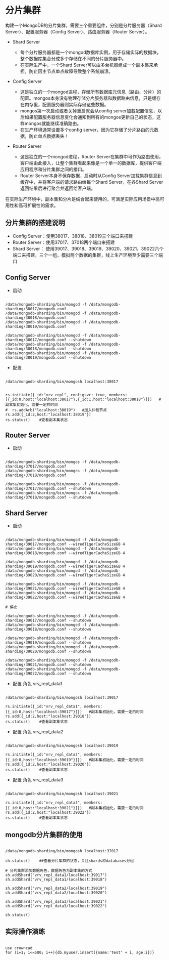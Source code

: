 # 分片集群

构建一个MongoDB的分片集群，需要三个重要组件，分别是分片服务器（Shard Server）、配置服务器（Config Server）、路由服务器（Router
Server）。

* Shard Server
    - 每个分片服务器都是一个mongod数据库实例，用于存储实际的数据块，整个数据库集合分成多个存储在不同的分片服务器中。
    - 在实际生产中，一个Shard Server可以由多台机器组成一个副本集来承担，防止因主节点单点故障导致整个系统崩溃。

* Config Server
    - 这是独立的一个mongod进程，存储所有数据库元信息（路由、分片）的配置。mongos本身没有物理存储分片服务器和数据路由信息，只是缓存在内存里，配置服务器则实际存储这些数据。
    - mongos第一次启动或者关掉重启就会从config server加载配置信息，以后如果配置服务器信息变化会通知到所有的mongos更新自己的状态，这样mongos就能继续准确路由。
    - 在生产环境通常设置多个config server，因为它存储了分片路由的元数据，防止单点数据丢失！

* Router Server
    - 这是独立的一个mongod进程，Router Server在集群中可作为路由使用，客户端由此接入，让整个集群看起来像是一个单一的数据库，提供客户端应用程序和分片集群之间的接口。
    - Router Server本身不保存数据，启动时从Config Server加载集群信息到缓存中，并将客户端的请求路由给每个Shard
      Server，在各Shard Server返回结果后进行聚合并返回给客户端。

在实际生产环境中，副本集和分片是结合起来使用的，可满足实际应用场景中高可用性和高可扩展性的需求。

## 分片集群的搭建说明

* Config Server：使用38017、38018、38019三个端口来搭建
* Router Server：使用37017、37018两个端口来搭建
* Shard Server： 使用39017、39018、39019、39020、39021、39022六个端口来搭建，三个一组，模拟两个数据的集群，线上生产环境至少需要三个端口

## Config Server

* 启动

```shell

/data/mongodb-sharding/bin/mongod -f /data/mongodb-sharding/38017/mongodb.conf
/data/mongodb-sharding/bin/mongod -f /data/mongodb-sharding/38018/mongodb.conf
/data/mongodb-sharding/bin/mongod -f /data/mongodb-sharding/38019/mongodb.conf

/data/mongodb-sharding/bin/mongod -f /data/mongodb-sharding/38017/mongodb.conf --shutdown
/data/mongodb-sharding/bin/mongod -f /data/mongodb-sharding/38018/mongodb.conf --shutdown
/data/mongodb-sharding/bin/mongod -f /data/mongodb-sharding/38019/mongodb.conf --shutdown
```

* 配置

```shell

/data/mongodb-sharding/bin/mongosh localhost:38017


rs.initiate({_id:"vrv_repl", configsvr: true, members:[{_id:0,host:"localhost:38017"},{_id:1,host:"localhost:38018"}]})   #副本集初始化，需要一定的时间
#  rs.addArb("localhost:38019")   #加入仲裁节点
rs.add({_id:2,host:"localhost:38019"})  
rs.status()    #查看副本集状态

```

## Router Server

* 启动

```shell

/data/mongodb-sharding/bin/mongos -f /data/mongodb-sharding/37017/mongodb.conf
/data/mongodb-sharding/bin/mongos -f /data/mongodb-sharding/37018/mongodb.conf

/data/mongodb-sharding/bin/mongos -f /data/mongodb-sharding/37017/mongodb.conf --shutdown
/data/mongodb-sharding/bin/mongos -f /data/mongodb-sharding/37018/mongodb.conf --shutdown

```

## Shard Server

* 启动

```shell

/data/mongodb-sharding/bin/mongod -f /data/mongodb-sharding/39017/mongodb.conf --wiredTigerCacheSizeGB 4
/data/mongodb-sharding/bin/mongod -f /data/mongodb-sharding/39018/mongodb.conf --wiredTigerCacheSizeGB 4

/data/mongodb-sharding/bin/mongod -f /data/mongodb-sharding/39019/mongodb.conf --wiredTigerCacheSizeGB 4
/data/mongodb-sharding/bin/mongod -f /data/mongodb-sharding/39020/mongodb.conf --wiredTigerCacheSizeGB 4

/data/mongodb-sharding/bin/mongod -f /data/mongodb-sharding/39021/mongodb.conf --wiredTigerCacheSizeGB 4
/data/mongodb-sharding/bin/mongod -f /data/mongodb-sharding/39022/mongodb.conf --wiredTigerCacheSizeGB 4

# 停止

/data/mongodb-sharding/bin/mongod -f /data/mongodb-sharding/39017/mongodb.conf --shutdown
/data/mongodb-sharding/bin/mongod -f /data/mongodb-sharding/39018/mongodb.conf --shutdown

/data/mongodb-sharding/bin/mongod -f /data/mongodb-sharding/39019/mongodb.conf --shutdown
/data/mongodb-sharding/bin/mongod -f /data/mongodb-sharding/39020/mongodb.conf --shutdown

/data/mongodb-sharding/bin/mongod -f /data/mongodb-sharding/39021/mongodb.conf --shutdown
/data/mongodb-sharding/bin/mongod -f /data/mongodb-sharding/39022/mongodb.conf --shutdown
```

* 配置 角色 vrv_repl_data1

```shell

/data/mongodb-sharding/bin/mongosh localhost:39017

rs.initiate({_id:"vrv_repl_data1", members:[{_id:0,host:"localhost:39017"}]})   #副本集初始化，需要一定的时间
rs.add({_id:2,host:"localhost:39018"})  
rs.status()    #查看副本集状态

```

* 配置 角色 vrv_repl_data2

```shell

/data/mongodb-sharding/bin/mongosh localhost:39019

rs.initiate({_id:"vrv_repl_data2", members:[{_id:0,host:"localhost:39019"}]})   #副本集初始化，需要一定的时间
rs.add({_id:2,host:"localhost:39020"})  
rs.status()    #查看副本集状态

```

* 配置 角色 vrv_repl_data3

```shell

/data/mongodb-sharding/bin/mongosh localhost:39021

rs.initiate({_id:"vrv_repl_data3", members:[{_id:0,host:"localhost:39021"}]})   #副本集初始化，需要一定的时间
rs.add({_id:2,host:"localhost:39022"})  
rs.status()    #查看副本集状态

```

## mongodb分片集群的使用

```shell

/data/mongodb-sharding/bin/mongosh localhost:37017

sh.status()    ##查看分片集群的状态，关注shards和databases分组

# 分片集群添加数据角色，数据角色为副本集的方式
sh.addShard("vrv_repl_data1/localhost:39017")
sh.addShard("vrv_repl_data1/localhost:39018")

sh.addShard("vrv_repl_data2/localhost:39019")
sh.addShard("vrv_repl_data2/localhost:39020")

sh.addShard("vrv_repl_data3/localhost:39021")
sh.addShard("vrv_repl_data3/localhost:39022")

sh.status()
```

## 实际操作演练

```shell

use crowncad
for (i=1; i<=500; i++){db.myuser.insert({name:'test' + i, age:i})}



```
